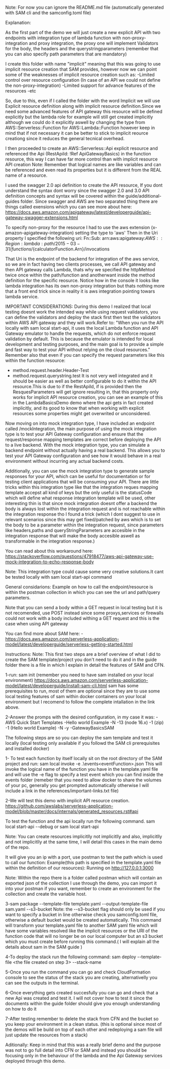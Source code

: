 Note: For now you can ignore the README.md file (automatically generated with SAM cli and the samconfig.toml file)

Explanation:

As the first part of the demo we will just create a new explicit API with two endpoints with integration type of lambda function with non-proxy-integration and proxy integration, the proxy one will implement Validators for the body, the headers and the querystringparameters (remember that you can also specify path parameters that are mandatory)

I create this folder with name "implicit" meaning that this was going to use implicit resource creation that
SAM provides, however now we can point some of the weaknesses of implicit resource creation such as:
-Limited control over resource configuration (In case of an API we could not define the non-proxy-integration)
-Limited support for advance features of the resources
-etc

So, due to this, even if I called the folder with the word Implicit we will use Explicit resource definition along with implicit resource definition.Since we need some advanced features of API gateway this resource will be defined explicitly but the lambda role for example will still get created implicitly although we could do it explicitly aswell by changing the type from AWS::Serverless::Function for AWS::Lambda::Function however keep in mind that if not necessary it can be better to stick to implicit reource creationg since it reduces the general tecnical overhead.

I then proceeded to create an AWS::Serverless::Api explicit resource and referenced the Api (RestApiId: !Ref ApiGatewayBasics) in the function resource, this way I can have far more control than with implicit resource API creation
Note: Remember that logical names are like variables and can be referenced and even read its properties but
it is different from the REAL name of a resource.

I used the swagger 2.0 api definition to create the API resource, If you dont understand the syntax dont worry
since the swagger 2.0 and 3.0 API definition concepts and syntax will be covered within the guide/additional-guides folder.
Since swagger and AWS are two separated thing there are things called exensions which you can see more about
here: https://docs.aws.amazon.com/apigateway/latest/developerguide/api-gateway-swagger-extensions.html

To specify non-proxy for the resource I had to use the aws extension (x-amazon-apigateway-integration)
setting the type to 'aws'
Then in the Uri property I specified the following uri:
Fn::Sub: arn:aws:apigateway:${AWS::Region}:lambda:path/2015-03-31/functions/${calculatorFunction.Arn}/invocations

That Uri is the endpoint of the backend for integration of the aws service, so we are in fact having two clients processes, we call API gateway and then API gateway calls Lambda, thats why we specified the httpMehtod twice once within the path/function and anotherwant inside the method definition for the specific reosurce.
Notice how in the console it looks like lambda integration has its own non-proxy integration but thats nothing
more that a front end trick since in reality it is aws integration pointing towars lambda service.

IMPORTANT CONSIDERATIONS:
During this demo I realized that local testing doesnt work the intended way while using request validators,
you can define the validators and deploy the stack first then test the validators within AWS API gateway and they will work.Refer to:
"When you run the API locally with sam local start-api, it uses the local Lambda function and API Gateway emulator to handle the requests, which do not enforce request validation by default. This is because the emulator is intended for local development and testing purposes, and the main goal is to provide a simple and fast way to test your API without relying on the cloud resources."
Remember also that even if you can specify the request parameters like this within the function resource:       
- method.request.header.Header-Test
- method.request.querystring.test
It is not very well integrated and it should be easier as well as better configurable to do it within the API resource.This is due to if the RestApiId, if is provided then the ResquesParameters will get ignore resulting in, that this property only works for implicit API resource creation, you can see an example of this in the LambdaBasicsDemo demo where the api gets in fact created implicitly, and its good to know that when working with explicit resources some properties might get overwrited or unconsidered.

Now moving on into mock integration type, I have included an endpoint called /mockIntegration, the main purpose of using the mock integration type is to test your API Gateway configuration and ensure that the request/response mapping templates are correct before deploying the API to a live backend.
With the mock integration type, you can simulate a backend endpoint without actually having a real backend. This allows you to test your API Gateway configuration and see how it would behave in a real environment without incurring any actual backend costs.

Additionally, you can use the mock integration type to generate sample responses for your API, which can be useful for documentation or for testing client applications that will be consuming your API.
There are little tricks within this integration type like that the integration reques mapping template accepst all kind of keys but the only useful is the statusCode which will define what response integration template will be used, other interesting thin is that since mock integration doesnt offer a backend the body is always lost within the integration request and is not reachable within the integration response tho I found a trick (which I dont suggest to use in relevant scenarios since this may get fixed/patched by aws which is to set the body to be a parameter within the integration request, since parameters like headers,paths and queryStringParameters are accesible in the integration response that will make the body accesible aswell as transformable in the integration response.)

You can read about this workaround here:
https://stackoverflow.com/questions/47918477/aws-api-gateway-use-mock-integration-to-echo-response-body

Note: This integration type could cause some very creative solutions.It cant be tested locally with sam local
start-api command

General considarions:
Example on how to call the endpoint/resource is within the postman collection in which you can see the url and path/query parameters.

Note that you can send a body within a GET request in local testing but it is not recomended, use POST instead since some proxys,services or firewalls could not work with a body included withing a GET request and this is the case when using API gateway

You can find more about SAM here:
-https://docs.aws.amazon.com/serverless-application-model/latest/developerguide/serverless-getting-started.html

Instructions:
Note: This first two steps are a brief overview of what I did to create the SAM template/project
you don't need to do it and in the guide folder there is a file in which I explain in detail the features of
SAM and CFN.

1-run: sam init
(remember you need to have sam installed on your local environment)
https://docs.aws.amazon.com/serverless-application-model/latest/developerguide/install-sam-cli.html
sam has some prerequisites to run, most of them are optional since they are to use some local testing features
of sam within docker containers on your local environment but I recomend to follow the complete intallation in the link above.

2-Answer the promps with the desired configuration, in my case it was:
-AWS Quick Start Templates
-Hello world Example
-N
-13 (node 16.x)
-1 (zip)
-1 (Hello world Example)
-N
-y
-GatewayBasicsSAM

The following steps are so you can deploy the sam template and test it locally 
(local testing only available if you followd the SAM cli prerequisites and installed docker)

1- To test each function by itself locally sit on the root directory of the SAM project and run:
sam local invoke <logicalFunctionName> -e .\events\<eventFunction>.json
This will invoke the logical name of the function you have in the template.yaml file and will use the -e flag to specify a test event which you can find inside the events folder (remeber that you need to allow docker to share the volumes of your pc, generally you get prompted automatically otherwise I will include a link in the references/important-links.txt file)

2-We will test this demo with implicit API resource creation.
https://github.com/awslabs/serverless-application-model/blob/master/docs/internals/generated_resources.rst#api

To test the function and the api locally run the following command.
sam local start-api --debug or sam local start-api

Note: You can create resources implicitlly not implicitlly and also, implicitlly and not implicitlly at the 
same time, I will detail this cases in the main demo of the repo.

It will give you an ip with a port, use postman to test the path which is used to call our function:
Example(this path is specified in the template.yaml file within the definition of our resources):
Running on http://127.0.0.1:3000

Note: Within the repo there is a folder called postman which will contain an exported json of the collection
I use through the demo, you can import it into your postman if you want, remember to create an environment
for the collection and create the variable host.

3-sam package  --template-file template.yaml --output-template-file sam.yaml --s3-bucket <bucket-name>
Note: the --s3-bucket flag should only be used if you want to specify a bucket in line otherwise check
you samconfig.toml file, otherwise a default bucket would be created automatically.
This command will transform your template.yaml file to another SAM yaml file which will have some variables
resolved like the implicit resources or the URI of the function code that will no longer be on our local computer but an s3 bucket which you must create before running this command.( I will explain all the details about sam in the SAM guide )

4-To deploy the stack run the following command:
sam deploy --template-file <the file created on step 3> --stack-name <YOUR STACK NAME>

5-Once you run the command you can go and check CloudFormation console to see the status of the stack you are
creating, alternativelly you can see the outputs in the terminal.

6-Once everything gets created succesfully you can go and check that a new Api was created and test it.
I will not cover how to test it since the documents within the guide folder should give you enough understanding on how to do it

7-After testing remember to delete the stack from CFN and the bucket so you keep your environment in a clean status. (this is optional since most of the demos will be build on top of each other and redeploying a sam file will just update the resources from a stack)

Aditionally: Keep in mind that this was a really brief demo and the purpose was not to go full detail into CFN
or SAM and instead you should be focusing only in the behaviour of the lambda and the Api Gateway services
deployed through this demo.